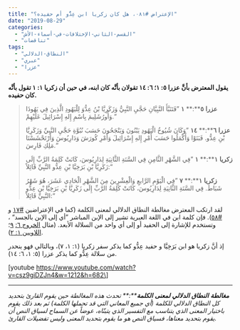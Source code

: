 ```yaml
---
title: "الإعتراض #٠٨١، هل كان زكريا ابن عِدُّو أم حفيده؟"
date: "2019-08-29"
categories: 
  - "القسم-الثاني-الإختلافات-في-أسماء-الأش"
  - "تناقضات"
tags: 
  - "النطاق-الدلالي"
  - "عبري"
  - "عزرا"
---
```


**يقول المعترض بأنَّ عزرا ٥: ١؛ ٦: ١٤ تقولان بأنَّه كان ابنه، في حين أن زكريا ١: ١ تقول بأنَّه كان حفيده.**

> **عزرا** **٥****:** **١** ”فَتَنَبَّأَ النَّبِيَّانِ حَجَّيِ النَّبِيُّ وَزَكَرِيَّا بْنُ عِدُّوَ لِلْيَهُودِ الَّذِينَ فِي يَهُوذَا وَأُورُشَلِيمَ بِاسْمِ إِلهِ إِسْرَائِيلَ عَلَيْهِمْ.“
> 
> **عزرا** **٦****:** **١٤** ”وَكَانَ شُيُوخُ الْيَهُودِ يَبْنُونَ وَيَنْجَحُونَ حَسَبَ نُبُوَّةِ حَجَّيِ النَّبِيِّ وَزَكَرِيَّا بْنِ عِدُّو. فَبَنَوْا وَأَكْمَلُوا حَسَبَ أَمْرِ إِلهِ إِسْرَائِيلَ وَأَمْرِ كُورَشَ وَدَارِيُوسَ وَأَرْتَحْشَسْتَا مَلِكِ فَارِسَ.“
> 
> **زكريا** **١****:** **١** ”فِي الشَّهْرِ الثَّامِنِ فِي السَّنَةِ الثَّانِيَةِ لِدَارِيُوسَ، كَانَتْ كَلِمَةُ الرَّبِّ إِلَى زَكَرِيَّا بْنِ بَرَخِيَّا بْنِ عِدُّو النَّبِيِّ قَائِلاً:“
> 
> **زكريا** **١****:** **٧** ”فِي الْيَوْمِ الرَّابعِ وَالْعِشْرِينَ مِنَ الشَّهْرِ الْحَادِي عَشَرَ، هُوَ شَهْرُ شَبَاطَ. فِي السَّنَةِ الثَّانِيَةِ لِدَارِيُوسَ، كَانَتْ كَلِمَةُ الرَّبِّ إِلَى زَكَرِيَّا بْنِ بَرَخِيَّا بْنِ عِدُّو النَّبِيِّ قَائِلاً:“

لقد ارتكب المعترض مغالطة النطاق الدلالي لمعنى الكلمة (كما في الإعتراضين [#١٧](http://apologitic.com/2019/02/20/objection017/) و [#٥٨](http://apologitic.com/2019/04/01/objection058/)). فإن كلمة ابن في اللغة العبرية تشير إلى الإبن المباشر ”أي إلى الإبن بالجسد“ ، وتستخدم للإشارة إلى الحفيد أو إلى أي واحد من السلالة الأبعد. (مثال [الخروج ٦:](https://biblia.com/books/ar-vandyke/ex6.9) [٩](https://biblia.com/books/ar-vandyke/ex6.9)؛ [اللاويين ١: ٢](https://biblia.com/books/ar-vandyke/lv1.2)).

إذ أنَّ زكريا هو ابن بَرَخِيَّا و حفيد عِدُّو كما يذكر سفر زكريا (١: ١، ٧)، وبالتالي فهو ينحدر من سلالة عِدُّو كما يذكر عزرا (٥: ١، ٦: ١٤).

\[youtube https://www.youtube.com/watch?v=csz9giDZJn4&w=1212&h=682\]

* * *

_**مغالطة** **النطاق** **الدلالي** **لمعنى** **الكلمة****:** تحدث هذه المغالطة حين يقوم القارئ بتحديد كل النطاق الدلالي للكلمة (أي جميع المعاني التي قد تحملها الكلمة) ثم بعد ذلك يقوم باختيار المعنى الذي يتناسب مع التفسير الذي يتبنّاه، عوضاً عن السماح لسياق النص أن يقوم بتحديد معناها، فسياق النص هو ما يقوم بتحديد المعنى وليس تفضيلات القارئ._
